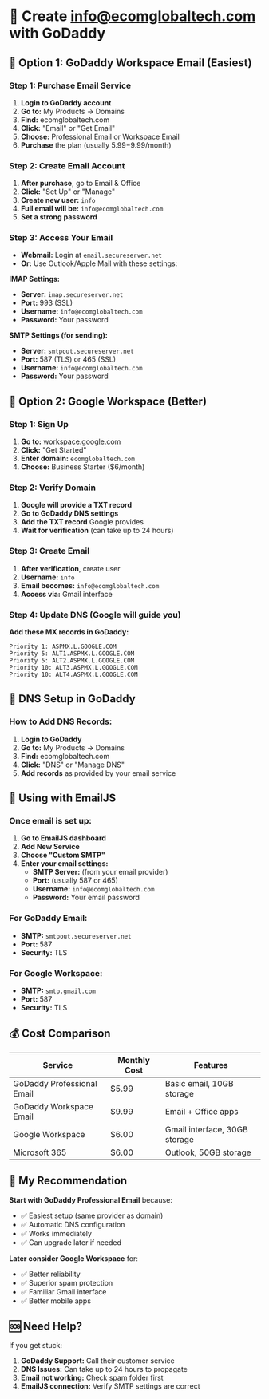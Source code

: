 # 📧 Create info@ecomglobaltech.com with GoDaddy

## 🎯 Option 1: GoDaddy Workspace Email (Easiest)

### Step 1: Purchase Email Service
1. **Login to GoDaddy account**
2. **Go to:** My Products → Domains
3. **Find:** ecomglobaltech.com
4. **Click:** "Email" or "Get Email"
5. **Choose:** Professional Email or Workspace Email
6. **Purchase** the plan (usually $5.99-$9.99/month)

### Step 2: Create Email Account
1. **After purchase**, go to Email & Office
2. **Click:** "Set Up" or "Manage"
3. **Create new user:** `info`
4. **Full email will be:** `info@ecomglobaltech.com`
5. **Set a strong password**

### Step 3: Access Your Email
- **Webmail:** Login at `email.secureserver.net`
- **Or:** Use Outlook/Apple Mail with these settings:

**IMAP Settings:**
- **Server:** `imap.secureserver.net`
- **Port:** 993 (SSL)
- **Username:** `info@ecomglobaltech.com`
- **Password:** Your password

**SMTP Settings (for sending):**
- **Server:** `smtpout.secureserver.net`
- **Port:** 587 (TLS) or 465 (SSL)
- **Username:** `info@ecomglobaltech.com`
- **Password:** Your password

## 🎯 Option 2: Google Workspace (Better)

### Step 1: Sign Up
1. **Go to:** [workspace.google.com](https://workspace.google.com/)
2. **Click:** "Get Started"
3. **Enter domain:** `ecomglobaltech.com`
4. **Choose:** Business Starter ($6/month)

### Step 2: Verify Domain
1. **Google will provide a TXT record**
2. **Go to GoDaddy DNS settings**
3. **Add the TXT record** Google provides
4. **Wait for verification** (can take up to 24 hours)

### Step 3: Create Email
1. **After verification**, create user
2. **Username:** `info`
3. **Email becomes:** `info@ecomglobaltech.com`
4. **Access via:** Gmail interface

### Step 4: Update DNS (Google will guide you)
**Add these MX records in GoDaddy:**
```
Priority 1: ASPMX.L.GOOGLE.COM
Priority 5: ALT1.ASPMX.L.GOOGLE.COM
Priority 5: ALT2.ASPMX.L.GOOGLE.COM
Priority 10: ALT3.ASPMX.L.GOOGLE.COM
Priority 10: ALT4.ASPMX.L.GOOGLE.COM
```

## 🔧 DNS Setup in GoDaddy

### How to Add DNS Records:
1. **Login to GoDaddy**
2. **Go to:** My Products → Domains
3. **Find:** ecomglobaltech.com
4. **Click:** "DNS" or "Manage DNS"
5. **Add records** as provided by your email service

## 📧 Using with EmailJS

### Once email is set up:
1. **Go to EmailJS dashboard**
2. **Add New Service**
3. **Choose "Custom SMTP"**
4. **Enter your email settings:**
   - **SMTP Server:** (from your email provider)
   - **Port:** (usually 587 or 465)
   - **Username:** `info@ecomglobaltech.com`
   - **Password:** Your email password

### For GoDaddy Email:
- **SMTP:** `smtpout.secureserver.net`
- **Port:** 587
- **Security:** TLS

### For Google Workspace:
- **SMTP:** `smtp.gmail.com`
- **Port:** 587
- **Security:** TLS

## 💰 Cost Comparison

| Service | Monthly Cost | Features |
|---------|-------------|----------|
| GoDaddy Professional Email | $5.99 | Basic email, 10GB storage |
| GoDaddy Workspace Email | $9.99 | Email + Office apps |
| Google Workspace | $6.00 | Gmail interface, 30GB storage |
| Microsoft 365 | $6.00 | Outlook, 50GB storage |

## 🎯 My Recommendation

**Start with GoDaddy Professional Email** because:
- ✅ Easiest setup (same provider as domain)
- ✅ Automatic DNS configuration
- ✅ Works immediately
- ✅ Can upgrade later if needed

**Later consider Google Workspace** for:
- ✅ Better reliability
- ✅ Superior spam protection
- ✅ Familiar Gmail interface
- ✅ Better mobile apps

## 🆘 Need Help?

If you get stuck:
1. **GoDaddy Support:** Call their customer service
2. **DNS Issues:** Can take up to 24 hours to propagate
3. **Email not working:** Check spam folder first
4. **EmailJS connection:** Verify SMTP settings are correct